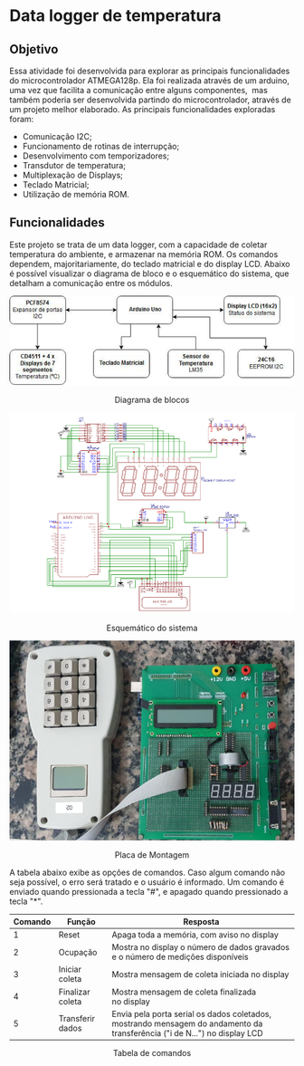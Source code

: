 # Data logger de temperatura


## Objetivo

Essa atividade foi desenvolvida para explorar as principais funcionalidades do microcontrolador ATMEGA128p. Ela foi realizada através de um arduino, uma vez que facilita a comunicação entre alguns componentes,  mas também poderia ser desenvolvida partindo do microcontrolador, através de um projeto melhor elaborado. As principais funcionalidades exploradas foram:
- Comunicação I2C;
- Funcionamento de rotinas de interrupção;
- Desenvolvimento com temporizadores;
- Transdutor de temperatura;
- Multiplexação de Displays;
- Teclado Matricial;
- Utilização de memória ROM.

## Funcionalidades

Este projeto se trata de um data logger, com a capacidade de coletar temperatura do ambiente, e armazenar na memória ROM. Os comandos dependem, majoritariamente, do teclado matricial e do display LCD. Abaixo é possível visualizar o diagrama de bloco e o esquemático do sistema, que detalham a comunicação entre os módulos.


<p align="center">
  <img src="images/diagrama_blocos_logger.png" alt="Diagrama de blocos">
  <p align="center">Diagrama de blocos</p>
</p>

![esquemático](./images/esquematico_logger.png)
<p align="center">Esquemático do sistema</p>

<p align="center">
  <img src="images/montagem_logger.png" alt="Placa de Montagem">
  <p align="center">Placa de Montagem</p>
</p>
A tabela abaixo exibe as opções de comandos. Caso algum comando não seja possível, o erro será tratado e o usuário é informado. Um comando é enviado quando pressionada a tecla "#", e apagado quando pressionado a tecla "*".


| Comando | Função| Resposta |
| --- | --- | --- |
| 1 | Reset | Apaga toda a memória, com aviso no display |
| 2 | Ocupação | Mostra no display o número de dados gravados e o número de medições disponíveis |
| 3 | Iniciar coleta | Mostra mensagem de coleta iniciada no display |
| 4 | Finalizar coleta| Mostra mensagem de coleta finalizada no display |
| 5 | Transferir dados | Envia pela porta serial os dados coletados, mostrando mensagem do andamento da transferência ("i de N...") no display LCD |


<p align="center">Tabela de comandos</p>
